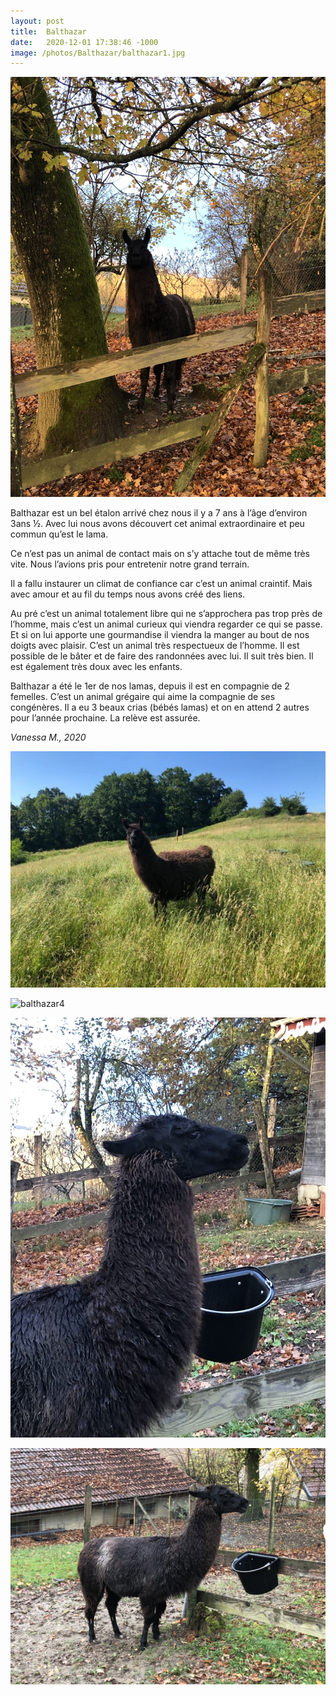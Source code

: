 ```yaml
---
layout: post
title:  Balthazar
date:   2020-12-01 17:38:46 -1000
image: /photos/Balthazar/balthazar1.jpg
---
```

![balthazar2](/photos/Balthazar/balthazar2.jpg)

Balthazar est un bel étalon arrivé chez nous il y a 7 ans à l’âge d’environ 3ans ½. Avec lui nous avons découvert cet animal extraordinaire et peu commun qu’est le lama.

Ce n’est pas un animal de contact mais on s’y attache tout de même très vite. Nous l’avions pris pour entretenir notre grand terrain.

Il a fallu instaurer un climat de confiance car c’est un animal craintif. Mais avec amour et au fil du temps nous avons créé des liens.

Au pré c’est un animal totalement libre qui ne s’approchera pas trop près de l’homme, mais c’est un animal curieux qui viendra regarder ce qui se passe. Et si on lui apporte une gourmandise il viendra la manger au bout de nos doigts avec plaisir. C’est un animal très respectueux de l’homme. Il est possible de le bâter et de faire des randonnées avec lui. Il suit très bien. Il est également très doux avec les enfants.

Balthazar a été le 1er de nos lamas, depuis il est en compagnie de 2 femelles. C’est un animal grégaire qui aime la compagnie de ses congénères. Il a eu 3 beaux crias (bébés lamas) et on en attend 2 autres pour l’année prochaine. La relève est assurée.

*Vanessa M., 2020*

![balthazar3](/photos/Balthazar/balthazar3.jpg)

![balthazar4](/photos/Balthazar/balthazar4.jpg)

![balthazar5](/photos/Balthazar/balthazar5.jpg)

![balthazar6](/photos/Balthazar/balthazar6.jpg)



